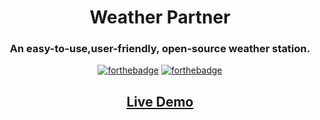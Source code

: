<h1 align="center"> Weather Partner</h1>
<h3 align="center"> An easy-to-use,user-friendly, open-source weather station. </h3>

<div align="center">

[![forthebadge](https://forthebadge.com/images/badges/made-with-flutter.svg)](https://forthebadge.com)
[![forthebadge](https://forthebadge.com/images/badges/license-mit.svg)](https://forthebadge.com)

## [Live Demo](https://kaih1825.github.io/)

</div>